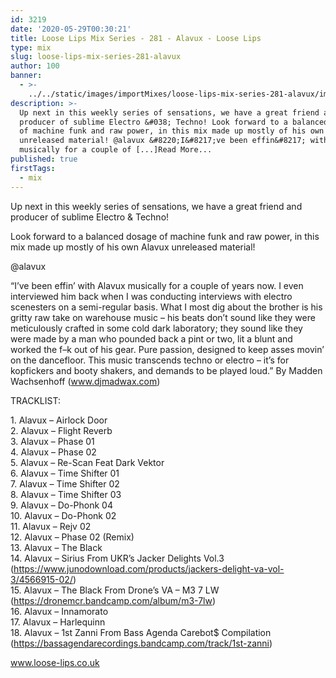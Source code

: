 ```yaml
---
id: 3219
date: '2020-05-29T00:30:21'
title: Loose Lips Mix Series - 281 - Alavux - Loose Lips
type: mix
slug: loose-lips-mix-series-281-alavux
author: 100
banner:
  - >-
    ../../static/images/importMixes/loose-lips-mix-series-281-alavux/image3219.jpeg
description: >-
  Up next in this weekly series of sensations, we have a great friend and
  producer of sublime Electro &#038; Techno! Look forward to a balanced dosage
  of machine funk and raw power, in this mix made up mostly of his own Alavux
  unreleased material! @alavux &#8220;I&#8217;ve been effin&#8217; with Alavux
  musically for a couple of [...]Read More...
published: true
firstTags:
  - mix
---
```

Up next in this weekly series of sensations, we have a great friend and producer of sublime Electro & Techno!

Look forward to a balanced dosage of machine funk and raw power, in this mix made up mostly of his own Alavux unreleased material!

@alavux

“I’ve been effin’ with Alavux musically for a couple of years now. I even interviewed him back when I was conducting interviews with electro scenesters on a semi-regular basis. What I most dig about the brother is his gritty raw take on warehouse music – his beats don’t sound like they were meticulously crafted in some cold dark laboratory; they sound like they were made by a man who pounded back a pint or two, lit a blunt and worked the f–k out of his gear. Pure passion, designed to keep asses movin’ on the dancefloor. This music transcends techno or electro – it’s for kopfickers and booty shakers, and demands to be played loud.” By Madden Wachsenhoff (www.djmadwax.com)

TRACKLIST:

1\. Alavux – Airlock Door  
2\. Alavux – Flight Reverb  
3\. Alavux – Phase 01  
4\. Alavux – Phase 02  
5\. Alavux – Re-Scan Feat Dark Vektor  
6\. Alavux – Time Shifter 01  
7\. Alavux – Time Shifter 02  
8\. Alavux – Time Shifter 03  
9\. Alavux – Do-Phonk 04  
10\. Alavux – Do-Phonk 02  
11\. Alavux – Rejv 02  
12\. Alavux – Phase 02 (Remix)  
13\. Alavux – The Black  
14\. Alavux – Sirius From UKR’s Jacker Delights Vol.3  
(https://www.junodownload.com/products/jackers-delight-va-vol-3/4566915-02/)  
15\. Alavux – The Black From Drone’s VA – M3 7 LW (https://dronemcr.bandcamp.com/album/m3-7lw)  
16\. Alavux – Innamorato  
17\. Alavux – Harlequinn  
18\. Alavux – 1st Zanni From Bass Agenda Carebot$ Compilation (https://bassagendarecordings.bandcamp.com/track/1st-zanni)

www.loose-lips.co.uk